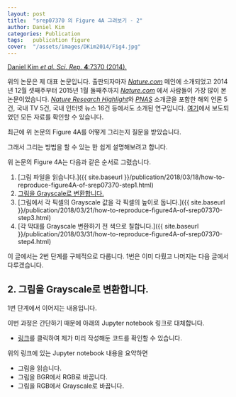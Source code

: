 ```yaml
---
layout: post
title:  "srep07370 의 Figure 4A 그려보기 - 2"
author: Daniel Kim
categories: Publication
tags:	publication figure
cover:  "/assets/images/DKim2014/Fig4.jpg"
---
```


[Daniel Kim *et al.* *Sci. Rep.* **4**:7370 (2014).](https://www.nature.com/articles/srep07370)

위의 논문은 제 대표 논문입니다. 출판되자마자 [*Nature.com*](https://www.nature.com/) 메인에 소개되었고 2014년 12월 셋째주부터 2015년 1월 둘째주까지 [*Nature.com*](https://www.nature.com/) 에서 사람들이 가장 많이 본 논문이었습니다. [*Nature Research Highlight*](http://www.natureasia.com/en/research/highlight/9640)와 [*PNAS*](http://www.pnas.org/content/112/25/7619.full) 소개글을 포함한 해외 언론 5건, 국내 TV 5건, 국내 인터넷 뉴스 16건 등에서도 소개된 연구입니다. [여기](http://danielykim.me/papers/DKim2014/)에서 보도되었던 모든 자료를 확인할 수 있습니다.

최근에 위 논문의 Figure 4A를 어떻게 그리는지 질문을 받았습니다.

그래서 그리는 방법을 할 수 있는 한 쉽게 설명해보려고 합니다.

위 논문의 Figure 4A는 다음과 같은 순서로 그렸습니다.

1. [그림 파일을 읽습니다.]({{ site.baseurl }}/publication/2018/03/18/how-to-reproduce-figure4A-of-srep07370-step1.html)
2. <U>그림을 Grayscale로 변환합니다.</U>
3. [그림에서 각 픽셀의 Grayscale 값을 각 픽셀의 높이로 둡니다.]({{ site.baseurl }}/publication/2018/03/21/how-to-reproduce-figure4A-of-srep07370-step3.html)
4. [각 막대를 Grayscale 변환하기 전 색으로 칠합니다.]({{ site.baseurl }}/publication/2018/03/31/how-to-reproduce-figure4A-of-srep07370-step4.html)

이 글에서는 2번 단계를 구체적으로 다룹니다. 1번은 이미 다뤘고 나머지는 다음 글에서 다루겠습니다.


## 2. 그림을 Grayscale로 변환합니다.
1번 단계에서 이어지는 내용입니다.

이번 과정은 간단하기 때문에 아래의 Jupyter notebook 링크로 대체합니다.

- [링크](https://github.com/danielykim-dev/reproduce-my-figures/blob/master/DKim2014-srep07370/2%20-%20%EA%B7%B8%EB%A6%BC%EC%9D%84%20grayscale%EB%A1%9C%20%EB%B3%80%ED%99%98%ED%95%98%EA%B8%B0.ipynb)를 클릭하여 제가 미리 작성해둔 코드를 확인할 수 있습니다. 

위의 링크에 있는 Jupyter notebook 내용을 요약하면 
- 그림을 읽습니다.
- 그림을 BGR에서 RGB로 바꿉니다.
- 그림을 RGB에서 Grayscale로 바꿉니다.

